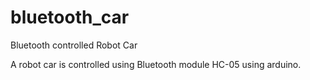 # bluetooth_car
Bluetooth controlled Robot Car

A robot car is controlled using Bluetooth module HC-05 using arduino.
